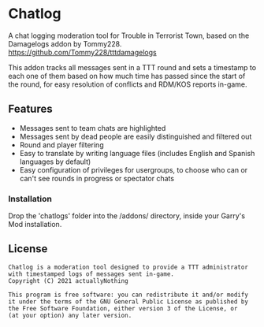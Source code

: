 # Chatlog
A chat logging moderation tool for Trouble in Terrorist Town, based on the Damagelogs addon by Tommy228. https://github.com/Tommy228/tttdamagelogs

This addon tracks all messages sent in a TTT round and sets a timestamp to each one of them based on how much time has passed since the start of the round, for easy resolution of conflicts and RDM/KOS reports in-game.

## Features

* Messages sent to team chats are highlighted
* Messages sent by dead people are easily distinguished and filtered out
* Round and player filtering
* Easy to translate by writing language files (includes English and Spanish languages by default)
* Easy configuration of privileges for usergroups, to choose who can or can't see rounds in progress or spectator chats

### Installation

Drop the 'chatlogs' folder into the /addons/ directory, inside your Garry's Mod installation.

## License

    Chatlog is a moderation tool designed to provide a TTT administrator with timestamped logs of messages sent in-game.
    Copyright (C) 2021 actuallyNothing

    This program is free software: you can redistribute it and/or modify
    it under the terms of the GNU General Public License as published by
    the Free Software Foundation, either version 3 of the License, or
    (at your option) any later version.
